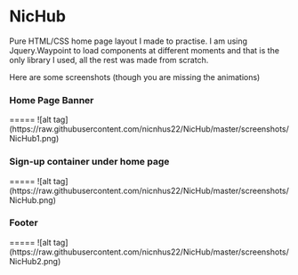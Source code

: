 NicHub
======

Pure HTML/CSS home page layout I made to practise. I am using Jquery.Waypoint to load components at different moments and that is the only library I used, all the rest was made from scratch.

Here are some screenshots (though you are missing the animations)

<h3>Home Page Banner</h3>
=====
![alt tag] (https://raw.githubusercontent.com/nicnhus22/NicHub/master/screenshots/NicHub1.png)

<h3>Sign-up container under home page</h3>
=====
![alt tag] (https://raw.githubusercontent.com/nicnhus22/NicHub/master/screenshots/NicHub.png)

<h3>Footer</h3>
=====
![alt tag] (https://raw.githubusercontent.com/nicnhus22/NicHub/master/screenshots/NicHub2.png)

